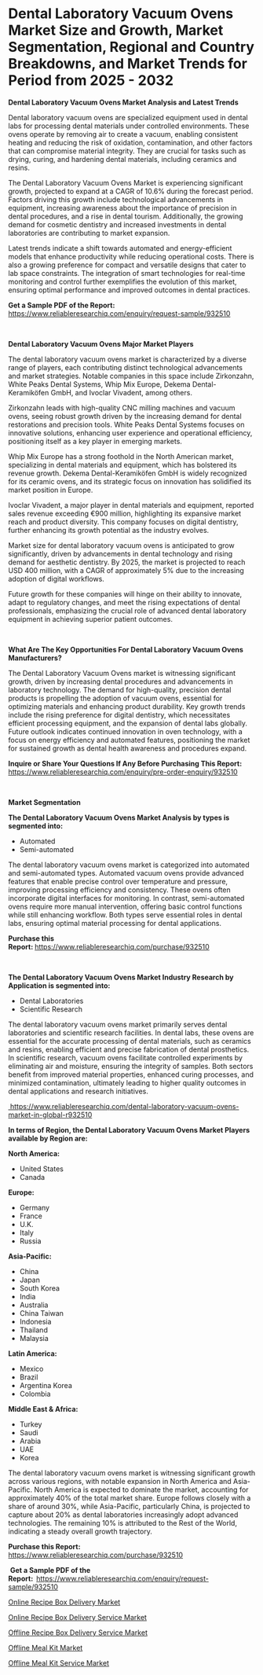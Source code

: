 <p><h1>Dental Laboratory Vacuum Ovens Market Size and Growth, Market Segmentation, Regional and Country Breakdowns, and Market Trends for Period from 2025 -  2032</h1></p><p><strong>Dental Laboratory Vacuum Ovens Market Analysis and Latest Trends</strong></p>
<p><p>Dental laboratory vacuum ovens are specialized equipment used in dental labs for processing dental materials under controlled environments. These ovens operate by removing air to create a vacuum, enabling consistent heating and reducing the risk of oxidation, contamination, and other factors that can compromise material integrity. They are crucial for tasks such as drying, curing, and hardening dental materials, including ceramics and resins.</p><p>The Dental Laboratory Vacuum Ovens Market is experiencing significant growth, projected to expand at a CAGR of 10.6% during the forecast period. Factors driving this growth include technological advancements in equipment, increasing awareness about the importance of precision in dental procedures, and a rise in dental tourism. Additionally, the growing demand for cosmetic dentistry and increased investments in dental laboratories are contributing to market expansion. </p><p>Latest trends indicate a shift towards automated and energy-efficient models that enhance productivity while reducing operational costs. There is also a growing preference for compact and versatile designs that cater to lab space constraints. The integration of smart technologies for real-time monitoring and control further exemplifies the evolution of this market, ensuring optimal performance and improved outcomes in dental practices.</p></p>
<p><strong>Get a Sample PDF of the Report:&nbsp;</strong> <a href="https://www.reliableresearchiq.com/enquiry/request-sample/932510?utm_campaign=99&utm_medium=2&utm_source=Github&utm_content=ia&utm_term=21032025&utm_id=dental-laboratory-vacuum-ovens">https://www.reliableresearchiq.com/enquiry/request-sample/932510</a></p>
<p>&nbsp;</p>
<p><strong>Dental Laboratory Vacuum Ovens Major Market Players</strong></p>
<p><p>The dental laboratory vacuum ovens market is characterized by a diverse range of players, each contributing distinct technological advancements and market strategies. Notable companies in this space include Zirkonzahn, White Peaks Dental Systems, Whip Mix Europe, Dekema Dental-Keramiköfen GmbH, and Ivoclar Vivadent, among others.</p><p>Zirkonzahn leads with high-quality CNC milling machines and vacuum ovens, seeing robust growth driven by the increasing demand for dental restorations and precision tools. White Peaks Dental Systems focuses on innovative solutions, enhancing user experience and operational efficiency, positioning itself as a key player in emerging markets.</p><p>Whip Mix Europe has a strong foothold in the North American market, specializing in dental materials and equipment, which has bolstered its revenue growth. Dekema Dental-Keramiköfen GmbH is widely recognized for its ceramic ovens, and its strategic focus on innovation has solidified its market position in Europe.</p><p>Ivoclar Vivadent, a major player in dental materials and equipment, reported sales revenue exceeding €900 million, highlighting its expansive market reach and product diversity. This company focuses on digital dentistry, further enhancing its growth potential as the industry evolves.</p><p>Market size for dental laboratory vacuum ovens is anticipated to grow significantly, driven by advancements in dental technology and rising demand for aesthetic dentistry. By 2025, the market is projected to reach USD 400 million, with a CAGR of approximately 5% due to the increasing adoption of digital workflows.</p><p>Future growth for these companies will hinge on their ability to innovate, adapt to regulatory changes, and meet the rising expectations of dental professionals, emphasizing the crucial role of advanced dental laboratory equipment in achieving superior patient outcomes.</p></p>
<p>&nbsp;</p>
<p><strong>What Are The Key Opportunities For Dental Laboratory Vacuum Ovens Manufacturers?</strong></p>
<p><p>The Dental Laboratory Vacuum Ovens market is witnessing significant growth, driven by increasing dental procedures and advancements in laboratory technology. The demand for high-quality, precision dental products is propelling the adoption of vacuum ovens, essential for optimizing materials and enhancing product durability. Key growth trends include the rising preference for digital dentistry, which necessitates efficient processing equipment, and the expansion of dental labs globally. Future outlook indicates continued innovation in oven technology, with a focus on energy efficiency and automated features, positioning the market for sustained growth as dental health awareness and procedures expand.</p></p>
<p><strong>Inquire or Share Your Questions If Any Before Purchasing This Report:</strong> <a href="https://www.reliableresearchiq.com/enquiry/pre-order-enquiry/932510?utm_campaign=99&utm_medium=2&utm_source=Github&utm_content=ia&utm_term=21032025&utm_id=dental-laboratory-vacuum-ovens">https://www.reliableresearchiq.com/enquiry/pre-order-enquiry/932510</a></p>
<p>&nbsp;</p>
<p><strong>Market Segmentation</strong></p>
<p><strong>The Dental Laboratory Vacuum Ovens Market Analysis by types is segmented into:</strong></p>
<p><ul><li>Automated</li><li>Semi-automated</li></ul></p>
<p><p>The dental laboratory vacuum ovens market is categorized into automated and semi-automated types. Automated vacuum ovens provide advanced features that enable precise control over temperature and pressure, improving processing efficiency and consistency. These ovens often incorporate digital interfaces for monitoring. In contrast, semi-automated ovens require more manual intervention, offering basic control functions while still enhancing workflow. Both types serve essential roles in dental labs, ensuring optimal material processing for dental applications.</p></p>
<p><strong>Purchase this Report:&nbsp;</strong><a href="https://www.reliableresearchiq.com/purchase/932510?utm_campaign=99&utm_medium=2&utm_source=Github&utm_content=ia&utm_term=21032025&utm_id=dental-laboratory-vacuum-ovens">https://www.reliableresearchiq.com/purchase/932510</a></p>
<p>&nbsp;</p>
<p><strong>The Dental Laboratory Vacuum Ovens Market Industry Research by Application is segmented into:</strong></p>
<p><ul><li>Dental Laboratories</li><li>Scientific Research</li></ul></p>
<p><p>The dental laboratory vacuum ovens market primarily serves dental laboratories and scientific research facilities. In dental labs, these ovens are essential for the accurate processing of dental materials, such as ceramics and resins, enabling efficient and precise fabrication of dental prosthetics. In scientific research, vacuum ovens facilitate controlled experiments by eliminating air and moisture, ensuring the integrity of samples. Both sectors benefit from improved material properties, enhanced curing processes, and minimized contamination, ultimately leading to higher quality outcomes in dental applications and research initiatives.</p></p>
<p><a href="https://www.reliableresearchiq.com/dental-laboratory-vacuum-ovens-market-in-global-r932510?utm_campaign=99&utm_medium=2&utm_source=Github&utm_content=ia&utm_term=21032025&utm_id=dental-laboratory-vacuum-ovens">&nbsp;https://www.reliableresearchiq.com/dental-laboratory-vacuum-ovens-market-in-global-r932510</a></p>
<p><strong>In terms of Region, the Dental Laboratory Vacuum Ovens Market Players available by Region are:</strong></p>
<p>
    <p> <strong> North America: </strong>
        <ul>
            <li>United States</li>
            <li>Canada</li>
        </ul>
        </p> 
    <p> <strong> Europe: </strong>
        <ul>
            <li>Germany</li>
            <li>France</li>
            <li>U.K.</li>
            <li>Italy</li>
            <li>Russia</li>
        </ul>
        </p> 
    <p> <strong> Asia-Pacific: </strong>
        <ul>
            <li>China</li>
            <li>Japan</li>
            <li>South Korea</li>
            <li>India</li>
            <li>Australia</li>
            <li>China Taiwan</li>
            <li>Indonesia</li>
            <li>Thailand</li>
            <li>Malaysia</li>
        </ul>
        </p> 
    <p> <strong> Latin America: </strong>
        <ul>
            <li>Mexico</li>
            <li>Brazil</li>
            <li>Argentina Korea</li>
            <li>Colombia</li>
        </ul>
        </p> 
    <p> <strong> Middle East & Africa: </strong>
        <ul>
            <li>Turkey</li>
            <li>Saudi</li>
            <li>Arabia</li>
            <li>UAE</li>
            <li>Korea</li>
        </ul>
    </p>
    </p>
<p><p>The dental laboratory vacuum ovens market is witnessing significant growth across various regions, with notable expansion in North America and Asia-Pacific. North America is expected to dominate the market, accounting for approximately 40% of the total market share. Europe follows closely with a share of around 30%, while Asia-Pacific, particularly China, is projected to capture about 20% as dental laboratories increasingly adopt advanced technologies. The remaining 10% is attributed to the Rest of the World, indicating a steady overall growth trajectory.</p></p>
<p><strong>Purchase this Report: </strong><a href="https://www.reliableresearchiq.com/purchase/932510?utm_campaign=99&utm_medium=2&utm_source=Github&utm_content=ia&utm_term=21032025&utm_id=dental-laboratory-vacuum-ovens">https://www.reliableresearchiq.com/purchase/932510</a></p>
<p>&nbsp;<strong>Get a Sample PDF of the Report:&nbsp;&nbsp;</strong><a href="https://www.reliableresearchiq.com/enquiry/request-sample/932510?utm_campaign=99&utm_medium=2&utm_source=Github&utm_content=ia&utm_term=21032025&utm_id=dental-laboratory-vacuum-ovens">https://www.reliableresearchiq.com/enquiry/request-sample/932510</a></p>
<p><strong></strong></p>
<p><p><a href="https://github.com/saqafidrahea/Market-Research-Report-List-1/blob/main/online-recipe-box-delivery-market.md?utm_campaign=99&utm_medium=2&utm_source=Github&utm_content=ia&utm_term=21032025&utm_id=dental-laboratory-vacuum-ovens">Online Recipe Box Delivery Market</a></p><p><a href="https://github.com/eimutelufta/Market-Research-Report-List-1/blob/main/online-recipe-box-delivery-service-market.md?utm_campaign=99&utm_medium=2&utm_source=Github&utm_content=ia&utm_term=21032025&utm_id=dental-laboratory-vacuum-ovens">Online Recipe Box Delivery Service Market</a></p><p><a href="https://github.com/afghatakito29/Market-Research-Report-List-1/blob/main/offline-recipe-box-delivery-service-market.md?utm_campaign=99&utm_medium=2&utm_source=Github&utm_content=ia&utm_term=21032025&utm_id=dental-laboratory-vacuum-ovens">Offline Recipe Box Delivery Service Market</a></p><p><a href="https://github.com/vespigeakexc/Market-Research-Report-List-1/blob/main/offline-meal-kit-market.md?utm_campaign=99&utm_medium=2&utm_source=Github&utm_content=ia&utm_term=21032025&utm_id=dental-laboratory-vacuum-ovens">Offline Meal Kit Market</a></p><p><a href="https://github.com/bartzthateis/Market-Research-Report-List-1/blob/main/offline-meal-kit-service-market.md?utm_campaign=99&utm_medium=2&utm_source=Github&utm_content=ia&utm_term=21032025&utm_id=dental-laboratory-vacuum-ovens">Offline Meal Kit Service Market</a></p></p>